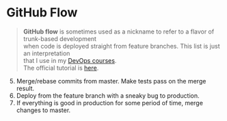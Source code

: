 # GitHub Flow
> **GitHub flow** is sometimes used as a nickname to refer to a flavor of trunk-based development  
  when code is deployed straight from feature branches. This list is just an interpretation  
  that I use in my [DevOps courses](http://redpill.solutions).  
  The official tutorial is [here](https://guides.github.com/introduction/flow/).
  5. Merge/rebase commits from master. Make tests pass on the merge result.  
  6. Deploy from the feature branch with a sneaky bug to production.
  7. If everything is good in production for some period of time, merge changes to master. 
